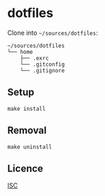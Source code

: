 # dotfiles

Clone into `~/sources/dotfiles`:

```
~/sources/dotfiles
└── home
    ├── .exrc
    └── .gitconfig
    └── .gitignore
```

## Setup

```shell
make install
```

## Removal

```shell
make uninstall
```

## Licence
[ISC](https://opensource.org/licenses/ISC)
